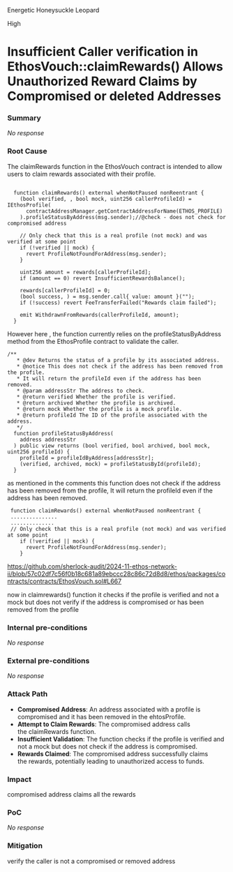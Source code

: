 Energetic Honeysuckle Leopard

High

# Insufficient Caller verification in EthosVouch::claimRewards() Allows Unauthorized Reward Claims by Compromised or deleted Addresses

### Summary

_No response_

### Root Cause

The claimRewards function in the EthosVouch contract is intended to allow users to claim rewards associated with their profile.

```solidity

  function claimRewards() external whenNotPaused nonReentrant {
    (bool verified, , bool mock, uint256 callerProfileId) = IEthosProfile(
      contractAddressManager.getContractAddressForName(ETHOS_PROFILE)
    ).profileStatusByAddress(msg.sender);//@check - does not check for compromised address

    // Only check that this is a real profile (not mock) and was verified at some point
    if (!verified || mock) {
      revert ProfileNotFoundForAddress(msg.sender);
    }

    uint256 amount = rewards[callerProfileId];
    if (amount == 0) revert InsufficientRewardsBalance();

    rewards[callerProfileId] = 0;
    (bool success, ) = msg.sender.call{ value: amount }("");
    if (!success) revert FeeTransferFailed("Rewards claim failed");

    emit WithdrawnFromRewards(callerProfileId, amount);
  }
```

However here , the function currently relies on the profileStatusByAddress method from the EthosProfile contract to validate the caller.

```solidity
/**
   * @dev Returns the status of a profile by its associated address.
   * @notice This does not check if the address has been removed from the profile.
   * It will return the profileId even if the address has been removed.
   * @param addressStr The address to check.
   * @return verified Whether the profile is verified.
   * @return archived Whether the profile is archived.
   * @return mock Whether the profile is a mock profile.
   * @return profileId The ID of the profile associated with the address.
   */
  function profileStatusByAddress(
    address addressStr
  ) public view returns (bool verified, bool archived, bool mock, uint256 profileId) {
    profileId = profileIdByAddress[addressStr];
    (verified, archived, mock) = profileStatusById(profileId);
  }
```
as mentioned in the comments this function does not check if the address has been removed from the profile, It will return the profileId even if the address has been removed. 
```solidity
 function claimRewards() external whenNotPaused nonReentrant {
 ...............
 ..............
 // Only check that this is a real profile (not mock) and was verified at some point
    if (!verified || mock) {
      revert ProfileNotFoundForAddress(msg.sender);
    }
```

https://github.com/sherlock-audit/2024-11-ethos-network-ii/blob/57c02df7c56f0b18c681a89ebccc28c86c72d8d8/ethos/packages/contracts/contracts/EthosVouch.sol#L667

now in claimrewards() function it checks if the profile is verified and not a mock but does not verify if the address is compromised or has been removed from the profile

### Internal pre-conditions

_No response_

### External pre-conditions

_No response_

### Attack Path


- **Compromised Address**: An address associated with a profile is compromised and it has been removed in the ehtosProfile.
- **Attempt to Claim Rewards**: The compromised address calls the claimRewards function.
- **Insufficient Validation**: The function checks if the profile is verified and not a mock but does not check if the address is compromised.
- **Rewards Claimed**: The compromised address successfully claims the rewards, potentially leading to unauthorized access to funds.

### Impact

compromised address claims all the rewards

### PoC

_No response_

### Mitigation

verify the caller is not a compromised or removed address